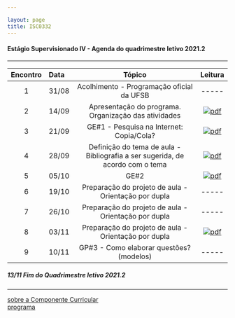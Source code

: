```yaml
---

layout: page
title: ISC0332
---
```

#### Estágio Supervisionado IV - Agenda do quadrimestre letivo 2021.2
---


|Encontro | Data  | Tópico | Leitura |
:---: | :--- |:---: | :---: |
| 1 |31/08	| Acolhimento - Programação oficial da UFSB | ----- |  
| 2 |14/09	| Apresentação do programa. Organização das atividades  |  [![pdf](/pages/icons16/pdf-icon.png)](/aulas/ISC0180/recursos/PlanoAtividadesES1.pdf "Texto 01") |  
| 3 |21/09	|	GE#1  - Pesquisa na Internet: Copia/Cola?|   [![pdf](/pages/icons16/pdf-icon.png)](/aulas/ISC0180/recursos/1._Dayrell-1996-Escola-espao-socio-cultural.pdf "SANTOS, p. 268-278") |  
| 4 |28/09	|	 Definição do tema de aula - Bibliografia a ser sugerida, de acordo com o tema |  [![pdf](/pages/icons16/pdf-icon.png)](/aulas/ISC0180/recursos/Atividade_1_-_Estgio_1.pdf) |  
| 5 |05/10	|	GE#2 |  [![pdf](/pages/icons16/pdf-icon.png)](/aulas/ISC0180/recursos/09_observacaoregistroreflexao.pdf) |  
| 6 |19/10	|	Preparação do projeto de aula - Orientação por dupla| ----- |  
| 7 |26/10	|	Preparação do projeto de aula - Orientação por dupla| ----- |
| 8 |03/11	|	Preparação do projeto de aula - Orientação por dupla |   [![pdf](/pages/icons16/pdf-icon.png)](/aulas/ISC0180/recursos/Alamo_BNCC-VERSAO-FINAL.pdf) |  
| 9 |10/11	|	GP#3 - Como elaborar questões? (modelos) | ----- |

#####  13/11		Fim do Quadrimestre letivo 2021.2

---
[sobre a Componente Curricular](index.html)  
[programa](programa.html)
